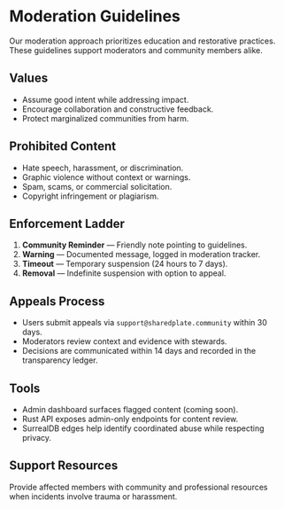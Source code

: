 # Moderation Guidelines

Our moderation approach prioritizes education and restorative practices. These guidelines support moderators and community members alike.

## Values

* Assume good intent while addressing impact.
* Encourage collaboration and constructive feedback.
* Protect marginalized communities from harm.

## Prohibited Content

* Hate speech, harassment, or discrimination.
* Graphic violence without context or warnings.
* Spam, scams, or commercial solicitation.
* Copyright infringement or plagiarism.

## Enforcement Ladder

1. **Community Reminder** — Friendly note pointing to guidelines.
2. **Warning** — Documented message, logged in moderation tracker.
3. **Timeout** — Temporary suspension (24 hours to 7 days).
4. **Removal** — Indefinite suspension with option to appeal.

## Appeals Process

* Users submit appeals via `support@sharedplate.community` within 30 days.
* Moderators review context and evidence with stewards.
* Decisions are communicated within 14 days and recorded in the transparency ledger.

## Tools

* Admin dashboard surfaces flagged content (coming soon).
* Rust API exposes admin-only endpoints for content review.
* SurrealDB edges help identify coordinated abuse while respecting privacy.

## Support Resources

Provide affected members with community and professional resources when incidents involve trauma or harassment.
